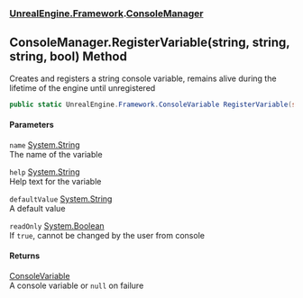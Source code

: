### [UnrealEngine.Framework](./UnrealEngine-Framework.md 'UnrealEngine.Framework').[ConsoleManager](./UnrealEngine-Framework-ConsoleManager.md 'UnrealEngine.Framework.ConsoleManager')
## ConsoleManager.RegisterVariable(string, string, string, bool) Method
Creates and registers a string console variable, remains alive during the lifetime of the engine until unregistered  
```csharp
public static UnrealEngine.Framework.ConsoleVariable RegisterVariable(string name, string help, string defaultValue=null, bool readOnly=false);
```
#### Parameters
<a name='UnrealEngine-Framework-ConsoleManager-RegisterVariable(string_string_string_bool)-name'></a>
`name` [System.String](https://docs.microsoft.com/en-us/dotnet/api/System.String 'System.String')  
The name of the variable  
  
<a name='UnrealEngine-Framework-ConsoleManager-RegisterVariable(string_string_string_bool)-help'></a>
`help` [System.String](https://docs.microsoft.com/en-us/dotnet/api/System.String 'System.String')  
Help text for the variable  
  
<a name='UnrealEngine-Framework-ConsoleManager-RegisterVariable(string_string_string_bool)-defaultValue'></a>
`defaultValue` [System.String](https://docs.microsoft.com/en-us/dotnet/api/System.String 'System.String')  
A default value  
  
<a name='UnrealEngine-Framework-ConsoleManager-RegisterVariable(string_string_string_bool)-readOnly'></a>
`readOnly` [System.Boolean](https://docs.microsoft.com/en-us/dotnet/api/System.Boolean 'System.Boolean')  
If `true`, cannot be changed by the user from console  
  
#### Returns
[ConsoleVariable](./UnrealEngine-Framework-ConsoleVariable.md 'UnrealEngine.Framework.ConsoleVariable')  
A console variable or `null` on failure  
